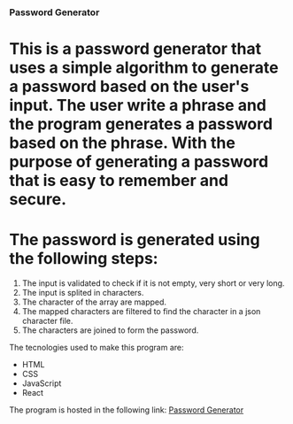 ### Password Generator

 # This is a password generator that uses a simple algorithm to generate a password based on the user's input. The user write a phrase and the program generates a password based on the phrase. With the purpose of generating a password that is easy to remember and secure.

# The password is generated using the following steps:
1. The input is validated to check if it is not empty, very short or very long.
2. The input is splited in characters.
3. The character of the array are mapped.
4. The mapped characters are filtered to find the character in a json character file.
5. The characters are joined to form the password.


The tecnologies used to make this program are:
- HTML
- CSS
- JavaScript
- React

The program is hosted in the following link: [Password Generator](https://password-generator-ten.vercel.app/)
